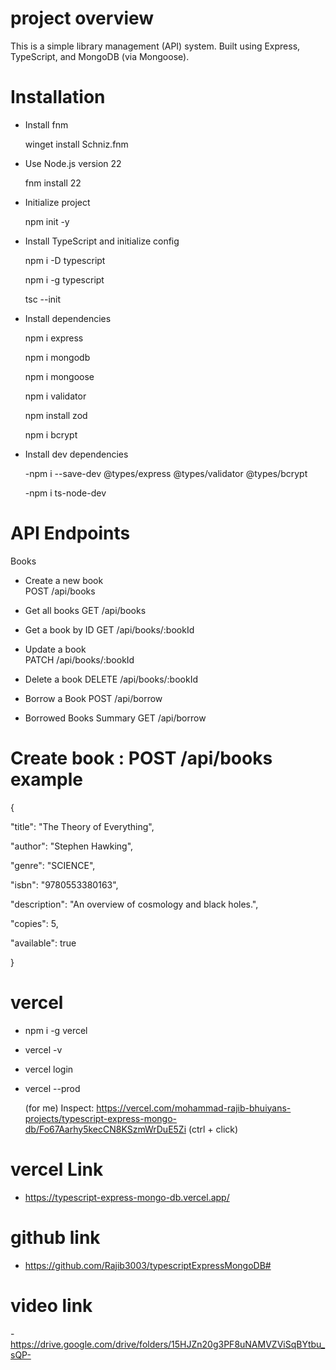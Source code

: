 
# project overview
This is a simple library management (API) system. Built using  Express, TypeScript, and MongoDB (via Mongoose).

# Installation

- Install fnm

    winget install Schniz.fnm

- Use Node.js version 22

    fnm install 22

- Initialize project

    npm init -y

- Install TypeScript and initialize config

    npm i -D typescript

    npm i -g typescript

    tsc --init

- Install dependencies

    npm i express

    npm i mongodb

    npm i mongoose

    npm i validator

    npm install zod

    npm i bcrypt



- Install dev dependencies

    -npm i --save-dev @types/express @types/validator  @types/bcrypt

    -npm i ts-node-dev

# API Endpoints

Books
- Create a new book  
    POST /api/books 

- Get all books
    GET /api/books   

- Get a book by ID 
    GET /api/books/:bookId  

- Update a book    
    PATCH /api/books/:bookId

- Delete a book 
    DELETE /api/books/:bookId 


- Borrow a Book
    POST /api/borrow

- Borrowed Books Summary
    GET /api/borrow


# Create book : POST /api/books example

{

  "title": "The Theory of Everything",

  "author": "Stephen Hawking",

  "genre": "SCIENCE",

  "isbn": "9780553380163",

  "description": "An overview of cosmology and black holes.",

  "copies": 5,

  "available": true

}

# vercel 

- npm i -g vercel
- vercel -v
- vercel login
- vercel --prod

    (for me)
    Inspect: https://vercel.com/mohammad-rajib-bhuiyans-projects/typescript-express-mongo-db/Fo67Aarhy5kecCN8KSzmWrDuE5Zi
    (ctrl + click)

# vercel Link 

- https://typescript-express-mongo-db.vercel.app/

# github link
- https://github.com/Rajib3003/typescriptExpressMongoDB#

# video link

-https://drive.google.com/drive/folders/15HJZn20g3PF8uNAMVZViSqBYtbu_sQP-




